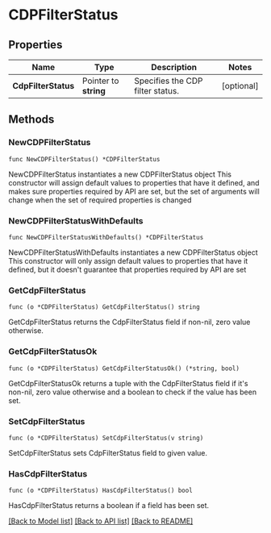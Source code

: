 # CDPFilterStatus

## Properties

Name | Type | Description | Notes
------------ | ------------- | ------------- | -------------
**CdpFilterStatus** | Pointer to **string** | Specifies the CDP filter status. | [optional] 

## Methods

### NewCDPFilterStatus

`func NewCDPFilterStatus() *CDPFilterStatus`

NewCDPFilterStatus instantiates a new CDPFilterStatus object
This constructor will assign default values to properties that have it defined,
and makes sure properties required by API are set, but the set of arguments
will change when the set of required properties is changed

### NewCDPFilterStatusWithDefaults

`func NewCDPFilterStatusWithDefaults() *CDPFilterStatus`

NewCDPFilterStatusWithDefaults instantiates a new CDPFilterStatus object
This constructor will only assign default values to properties that have it defined,
but it doesn't guarantee that properties required by API are set

### GetCdpFilterStatus

`func (o *CDPFilterStatus) GetCdpFilterStatus() string`

GetCdpFilterStatus returns the CdpFilterStatus field if non-nil, zero value otherwise.

### GetCdpFilterStatusOk

`func (o *CDPFilterStatus) GetCdpFilterStatusOk() (*string, bool)`

GetCdpFilterStatusOk returns a tuple with the CdpFilterStatus field if it's non-nil, zero value otherwise
and a boolean to check if the value has been set.

### SetCdpFilterStatus

`func (o *CDPFilterStatus) SetCdpFilterStatus(v string)`

SetCdpFilterStatus sets CdpFilterStatus field to given value.

### HasCdpFilterStatus

`func (o *CDPFilterStatus) HasCdpFilterStatus() bool`

HasCdpFilterStatus returns a boolean if a field has been set.


[[Back to Model list]](../README.md#documentation-for-models) [[Back to API list]](../README.md#documentation-for-api-endpoints) [[Back to README]](../README.md)


